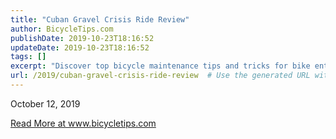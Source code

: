 ```yaml
---
title: "Cuban Gravel Crisis Ride Review"
author: BicycleTips.com
publishDate: 2019-10-23T18:16:52
updateDate: 2019-10-23T18:16:52
tags: []
excerpt: "Discover top bicycle maintenance tips and tricks for bike enthusiasts on October 12, 2019. For more details, visit www.bicycletips.com."
url: /2019/cuban-gravel-crisis-ride-review  # Use the generated URL with year
---
```

<p>October 12, 2019</p> <a href="https://www.bicycletips.com/tips/aid/51">Read More at www.bicycletips.com</a>

